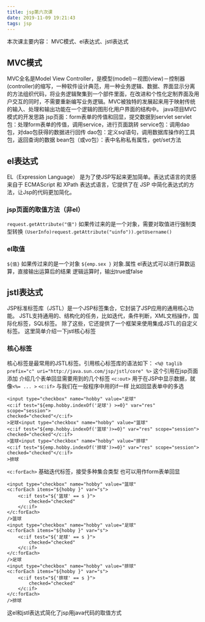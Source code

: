 ```yaml
---
title: jsp第六次课
date: 2019-11-09 19:21:43
tags: jsp
---
```

本次课主要内容：
MVC模式、el表达式、jstl表达式
<!--more-->
## MVC模式
MVC全名是Model View Controller，是模型(model)－视图(view)－控制器(controller)的缩写，一种软件设计典范，用一种业务逻辑、数据、界面显示分离的方法组织代码，将业务逻辑聚集到一个部件里面，在改进和个性化定制界面及用户交互的同时，不需要重新编写业务逻辑。MVC被独特的发展起来用于映射传统的输入、处理和输出功能在一个逻辑的图形化用户界面的结构中。
java项目MVC模式的开发思路
jsp页面：form表单的传值和回显，提交数据到servlet
servlet包：处理form表单的传值，调用service，进行页面跳转
service包：调用dao包，对dao包获得的数据进行回传
dao包：定义sql语句，调用数据库操作的工具包，返回查询的数据
bean包（或vo包）：表中名称私有属性，get/set方法
## el表达式
EL（Expression Language） 是为了使JSP写起来更加简单。表达式语言的灵感来自于 ECMAScript 和 XPath 表达式语言，它提供了在 JSP 中简化表达式的方法，让Jsp的代码更加简化。
### jsp页面的取值方法（非el）
`request.getAttribute("值")`
如果传过来的是一个对象，需要对取值进行强制类型转换
`(UserInfo)request.getAttribute("uinfo")).getUsername()`
### el取值
`${值}`
如果传过来的是一个对象
`${emp.sex }` 对象.属性
el表达式可以进行算数运算，直接输出运算后的结果
逻辑运算时，输出true或false
## jstl表达式
JSP标准标签库（JSTL）是一个JSP标签集合，它封装了JSP应用的通用核心功能。
JSTL支持通用的、结构化的任务，比如迭代，条件判断，XML文档操作，国际化标签，SQL标签。 除了这些，它还提供了一个框架来使用集成JSTL的自定义标签。
这里简单介绍一下jstl核心标签
### 核心标签
核心标签是最常用的JSTL标签。引用核心标签库的语法如下：
`<%@ taglib prefix="c" uri="http://java.sun.com/jsp/jstl/core" %>`
这个引用在jsp页面添加
介绍几个表单回显需要用到的几个标签
`<c:out>` 用于在JSP中显示数据，就像`<%= ... >`
`<c:if>` 与我们在一般程序中用的if一样
比如回显表单中的多选
```
<input type="checkbox" name="hobby" value="足球"
<c:if test="${emp.hobby.indexOf('足球') >=0}" var="res" scope="session">
checked="checked"</c:if>
>足球<input type="checkbox" name="hobby" value="篮球"
<c:if test="${emp.hobby.indexOf('篮球')>=0}" var="res" scope="session">
checked="checked"</c:if>
>篮球<input type="checkbox" name="hobby" value="排球"
<c:if test="${emp.hobby.indexOf('排球')>=0}" var="res" scope="session">
checked="checked"</c:if>
>排球
```
`<c:forEach>` 基础迭代标签，接受多种集合类型
也可以用作form表单回显
```
<input type="checkbox" name="hobby" value="篮球" 
<c:forEach items="${hobby }" var="s">
    <c:if test="${'篮球' == s }">
        checked="checked"
    </c:if>
</c:forEach>
/>篮球
<input type="checkbox" name="hobby" value="足球" 
<c:forEach items="${hobby }" var="s">
    <c:if test="${'足球' == s }">
        checked="checked"
    </c:if>
</c:forEach>
/>足球
<input type="checkbox" name="hobby" value="排球" 
<c:forEach items="${hobby }" var="s">
    <c:if test="${'排球' == s }">
        checked="checked"
    </c:if>
</c:forEach>
/>排球
```
这el和jstl表达式简化了jsp用java代码的取值方式